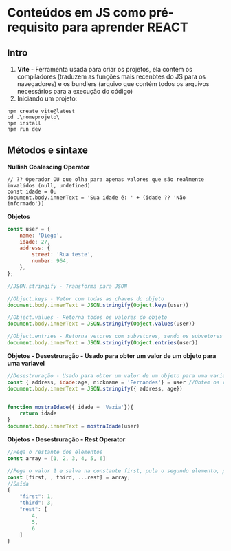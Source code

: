 # Conteúdos em JS como pré-requisito para aprender REACT

## Intro

1. **Vite** - Ferramenta usada para criar os projetos, ela contém os compiladores (traduzem as funções mais recenbtes do JS para os navegadores) e os bundlers (arquivo que contém todos os arquivos necessários para a execução do código)
2. Iniciando um projeto:

```
npm create vite@latest
cd .\nomeprojeto\
npm install
npm run dev
```

## Métodos e sintaxe

**Nullish Coalescing Operator**

```
// ?? Operador OU que olha para apenas valores que são realmente invalidos (null, undefined)
const idade = 0;
document.body.innerText = 'Sua idade é: ' + (idade ?? 'Não informado'))
```

**Objetos**

```javascript
const user = {
	name: 'Diego',
	idade: 27,
	address: {
		street: 'Rua teste',
		number: 964,
	},
};
```


```javascript
//JSON.stringify - Transforma para JSON

//Object.keys - Vetor com todas as chaves do objeto
document.body.innerText = JSON.stringify(Object.keys(user))

//Object.values - Retorna todos os valores do objeto
document.body.innerText = JSON.stringify(Object.values(user))

//Object.entries - Retorna vetores com subvetores, sendo os subvetores 2 valores: a chave do objeto e o valor do objeto
document.body.innerText = JSON.stringify(Object.entries(user))
```

**Objetos - Desestruração - Usado para obter um valor de um objeto para uma variavel**

```javascript
//Desestruração - Usado para obter um valor de um objeto para uma variavel em qualquer lugar que lide com objetos
const { address, idade:age, nickname = 'Fernandes'} = user //Obtem os valores de address e idade do objeto em duas variaveis chamadas address e age, além de criar outra variavel com valor padrão
document.body.innerText = JSON.stringify({ address, age})


function mostraIdade({ idade = 'Vazia'}){
	return idade
}
document.body.innerText = mostraIdade(user)

```

**Objetos - Desestruração - Rest Operator** 

```javascript
//Pega o restante dos elementos
const array = [1, 2, 3, 4, 5, 6]

//Pega o valor 1 e salva na constante first, pula o segundo elemento, pega o terceiro elemento na constante third e pega o restante com  na variavel rest com ...rest
const [first, , third, ...rest] = array; 
//Saída
{
	"first": 1,
	"third": 3,
	"rest": [
		4,
		5,
		6
	]
}
```
